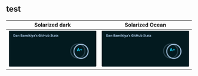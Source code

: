## test


Solarized dark             |  Solarized Ocean
:-------------------------:|:-------------------------:
![](https://raw.githubusercontent.com/hugosilvaguerreiro/hugosilvaguerreiro/main/test.svg)  |  ![](https://raw.githubusercontent.com/hugosilvaguerreiro/hugosilvaguerreiro/main/test.svg)
